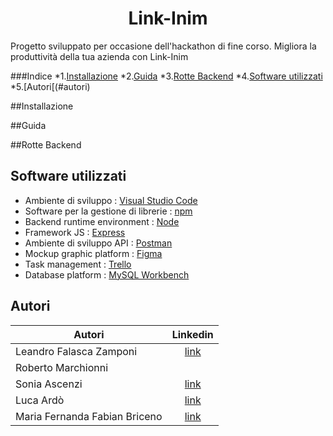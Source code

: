 # <h1 align="center">Link-Inim</h1>

Progetto sviluppato per occasione dell'hackathon di fine corso.
Migliora la produttività della tua azienda con Link-Inim

###Indice
*1.[Installazione](#installazione)
*2.[Guida](#guida)
*3.[Rotte Backend](#rotte)
*4.[Software utilizzati](#software)
*5.[Autori[(#autori)

<a name="installazione"></a>
##Installazione

<a name="guida"></a>
##Guida

<a name="rotte"></a>
##Rotte Backend

<a name="software"></a>
## Software utilizzati
* Ambiente di sviluppo : [Visual Studio Code](https://code.visualstudio.com/)
* Software per la gestione di librerie : [npm](https://www.npmjs.com/)
* Backend runtime environment : [Node](https://nodejs.org/it/)
* Framework JS : [Express](https://expressjs.com/it/)
* Ambiente di sviluppo API : [Postman](https://www.postman.com/)
* Mockup graphic platform : [Figma](https://www.figma.com/)
* Task management : [Trello](https://trello.com/)
* Database platform : [MySQL Workbench](https://www.mysql.com/it/products/workbench/)

<a name="autori"></a>
## Autori

|             Autori            |   Linkedin  |
|-------------------------------|:---------:|
| Leandro Falasca Zamponi       |   [link](https://www.linkedin.com/in/leandro-falasca-zamponi/)   |
| Roberto Marchionni            |           |
| Sonia Ascenzi                 |   [link](https://www.linkedin.com/in/soniaascenzi/)   |
| Luca Ardò                     |   [link](https://www.linkedin.com/in/luca-ard%C3%B2-4973a6226/)  |
| Maria Fernanda Fabian Briceno |   [link](https://www.linkedin.com/in/maria-fernanda-fabian-briceno-6429051a2/)  |
